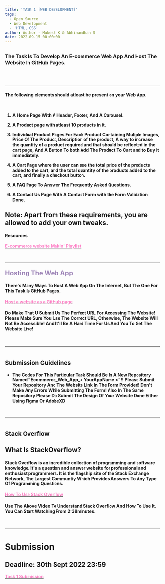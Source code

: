 ```yaml
---
title: 'TASK 1 [WEB DEVELOPMENT]'
tags:
  - Open Source
  - Web Development
  - 'HTML, CSS'
author: Author - Mukesh K & Abhinandhan S
date: 2022-09-15 00:00:00
---
```

## <span style="font-size: 1rem;">The Task Is To Develop An E-commerce Web App And Host The Website In GitHub Pages. </style>


<br>

<br>
<hr>


#### The following elements should atleast be present on your Web App.

<br>

<b>

1. A Home Page With A Header, Footer, And A Carousel.

2. A Product page with atleast 10 products in it.

3. Individual Product Pages For Each Product Containing Muliple Images, Price Of The Product, Description of the product, A way to increase the quantity of a product required and that should be reflected in the cart page, And A Button To both Add The Product To Cart and to Buy it immediately.

4. A Cart Page where the user can see the total price of the products added to the cart, and the total quantity of the products added to the cart, and finally a checkout button.

5. A FAQ Page To Answer The Frequently Asked Questions.

6. A Contact Us Page With A Contact Form with the Form Validation Done.

</b>

## Note: Apart from these requirements, you are allowed to add your own tweaks.

#### Resources:
[<b><span style="color: #FE83C6">E-commerce website Makin' Playlist</span></b>](https://youtube.com/playlist?list=PLqm86YkewF6THruxeooR92-8atX_oAPTg)

<br>

<hr>

#### <b><span style="color: #9D84B7; font-size: 1.3rem">Hosting The Web App</span></b>

#### There's Many Ways To Host A Web App On The Internet, But The One For This Task Is GitHub Pages.

[<b><span style="color: #FE83C6">Host a website as a GitHub page</span></b>](https://www.youtube.com/watch?v=8hrJ4oN1u_8)

#### Do Make That U Submit Us The Perfect URL For Accessing The Website! Please Make Sure You Use The Correct URL, Otherwise, The Website Will Not Be Accessible! And It'll Be A Hard Time For Us And You To Get The Website Live!

<br>

<hr>

# <b><span style="font-size: 1.2rem">Submission Guidelines</span></b>

- <b>The Codes For This Particular Task Should Be In A New Repository Named "Ecommerce_Web_App_< YourAppName >"!! Please Submit Your Repository And The Website Link In The Form Provided! Don't Make Any Errors While Submitting The Form! Also In The Same Repository Please Do Submit The Design Of Your Website Done Either Using Figma Or AdobeXD</b>

<br>

<hr>

# <b><span style="font-size: 1.2rem">Stack Overflow</span></b>

## What Is StackOverflow?

#### Stack Overflow is an incredible collection of programming and software knowledge. It's a question and answer website for professional and enthusiast programmers. It is the flagship site of the Stack Exchange Network, The Largest Communtiy Which Provides Answers To Any Type Of Programming Questions.

[<b><span style="color: #FE83C6">How To Use Stack Overflow</span></b>](https://youtu.be/sMIslcynm0Q)

#### Use The Above Video To Understand Stack Overflow And How To Use It. You Can Start Watching From 2:38minutes.

<br>

<hr>

# Submission 
## Deadline: 30th Sept 2022 23:59
[<b><span style="color: #FE83C6">Task 1 Submission</b></span>](https://forms.gle/1h98KgAooZaaTBqV9)

<br>

